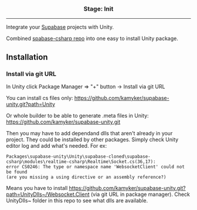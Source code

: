<h3 align="center">Stage: Init</h3>

---

Integrate your [Supabase](https://supabase.io) projects with Unity.

Combined [spabase-csharp repo](https://github.com/supabase-community/supabase-csharp) into one easy to install Unity package.

## Installation

### Install via git URL
In Unity click Package Manager => "+" button -> Install via git URL

You can install cs files only: https://github.com/kamyker/supabase-unity.git?path=Unity

Or whole builder to be able to generate .meta files in Unity: https://github.com/kamyker/supabase-unity.git

Then you may have to add dependand dlls that aren't already in your project. They could be installed by other packages. Simply check Unity editor log and add what's needed. For ex:

```
Packages\supabase-unity\Unity\supabase-cloned\supabase-csharp\modules\realtime-csharp\Realtime\Socket.cs(36,17):
error CS0246: The type or namespace name 'WebsocketClient' could not be found
(are you missing a using directive or an assembly reference?)
```

Means you have to install https://github.com/kamyker/supabase-unity.git?path=UnityDlls~/Websocket.Client (via git URL in package manager). Check UnityDlls~ folder in this repo to see what dlls are available.
